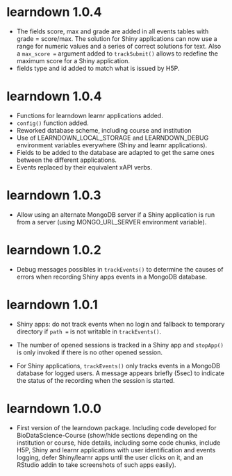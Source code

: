 # learndown 1.0.4

- The fields score, max and grade are added in all events tables with
grade = score/max. The solution for Shiny applications can now use a range for
numeric values and a series of correct solutions for text. Also a `max_score =`
argument added to `trackSubmit()` allows to redefine the maximum score for a
Shiny application.
- fields type and id added to match what is issued by H5P.

# learndown 1.0.4

- Functions for learndown learnr applications added.
- `config()` function added.
- Reworked database scheme, including course and institution
- Use of LEARNDOWN_LOCAL_STORAGE and LEARNDOWN_DEBUG environment variables
everywhere (Shiny and learnr applications).
- Fields to be added to the database are adapted to get the same ones between
the different applications.
- Events replaced by their equivalent xAPI verbs.

# learndown 1.0.3

- Allow using an alternate MongoDB server if a Shiny application is run from a
server (using MONGO_URL_SERVER environment variable).

# learndown 1.0.2

- Debug messages possibles in `trackEvents()` to determine the causes of errors
when recording Shiny apps events in a MongoDB database.

# learndown 1.0.1

- Shiny apps: do not track events when no login and fallback to temporary
directory if `path =` is not writable in `trackEvents()`.

- The number of opened sessions is tracked in a Shiny app and `stopApp()` is
only invoked if there is no other opened session.

- For Shiny applications, `trackEvents()` only tracks events in a MongoDB
database for logged users. A message appears briefly (5sec) to indicate the
status of the recording when the session is started.

# learndown 1.0.0

- First version of the learndown package. Including code developed for
BioDataScience-Course (show/hide sections depending on the institution or
course, hide details, including some code chunks, include H5P, Shiny and learnr
applications with user identification and events logging, defer Shiny/learnr 
apps until the user clicks on it, and an RStudio addin to take screenshots of
such apps easily).
